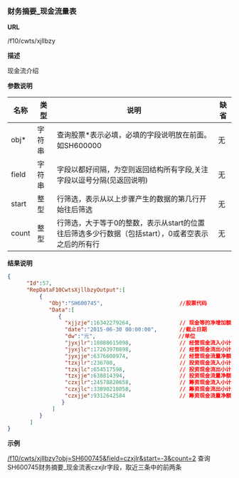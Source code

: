 
### 财务摘要_现金流量表

**URL**

/f10/cwts/xjllbzy

**描述**

现金流介绍

**参数说明**

|名称|类型|说明|缺省|
| -------- | -------- | -------- | -------- |
|obj\*|字符串|查询股票\*表示必填，必填的字段说明放在前面。如SH600000|无|
|field|字符串|字段以都好间隔，为空则返回结构所有字段,关注字段以逗号分隔(见返回说明)|无|
|start|整型|行筛选，表示从以上步骤产生的数据的第几行开始往后筛选|无|
|count|整型|行筛选，大于等于0的整数，表示从start的位置往后筛选多少行数据（包括start），0或者空表示之后的所有行|无|


**结果说明**

```json
{
      "Id":57,
      "RepDataF10CwtsXjllbzyOutput":[
          {
             "Obj":"SH600745",                        //股票代码
             "Data":[
                {
                  "xjjzje":16342279264,               // 现金等的净增加额 
                  "date":"2015-06-30 00:00:00",       //截止日期
                  "dw":"元",                          //单位
                  "jyxjlr":10888615098,               // 经营现金流入小计
                  "jyxjlc":17263970898,               // 经营现金流出小计
                  "jyxjje":6376600974,                // 经营现金流量净额
                  "tzxjlr":236708,                    // 投资现金流入小计
                  "tzxjlc":654517598,                 // 投资现金流出小计
                  "tzxjje":638814394,                 // 投资现金流量净额
                  "czxjlr":24578820658,               // 筹资现金流入小计
                  "czxjlc":33890218058,               // 筹资现金流出小计
                  "czxjje":9312642584                 // 筹资现金流量净额
                 }
              ]
          }
       ]
}

```

**示例**

[/f10/cwts/xjllbzy?obj=SH600745&field=czxjlr&start=-3&count=2]($APIHOST$/f10/cwts/xjllbzy?obj=SH600745&field=czxjlr&start=-3&count=2)
查询SH600745财务摘要_现金流表czxjlr字段，取近三条中的前两条

